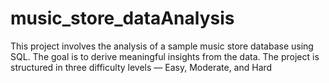 # music_store_dataAnalysis
This project involves the analysis of a sample music store database using SQL. The goal is to derive meaningful insights from the data. The project is structured in three difficulty levels — Easy, Moderate, and Hard
